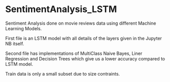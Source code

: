 # SentimentAnalysis_LSTM
Sentiment Analysis done on movie reviews data using different Machine Learning Models.

First file is an LSTM model with all details of the layers given in the Jupyter NB itself.

Second file has implementations of MultiClass Naive Bayes, Liner Regression and Decision Trees which give us a lower accuracy compared to LSTM model.

Train data is only a small subset due to size contraints.
